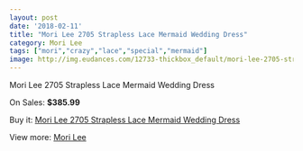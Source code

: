 ```yaml
---
layout: post
date: '2018-02-11'
title: "Mori Lee 2705 Strapless Lace Mermaid Wedding Dress"
category: Mori Lee
tags: ["mori","crazy","lace","special","mermaid"]
image: http://img.eudances.com/12733-thickbox_default/mori-lee-2705-strapless-lace-mermaid-wedding-dress.jpg
---
```

Mori Lee 2705 Strapless Lace Mermaid Wedding Dress

On Sales: **$385.99**
<a href="https://www.eudances.com/en/mori-lee/3905-mori-lee-2705-strapless-lace-mermaid-wedding-dress.html"><amp-img layout="responsive" width="600" height="600" src="//img.eudances.com/12733-thickbox_default/mori-lee-2705-strapless-lace-mermaid-wedding-dress.jpg" alt="Mori Lee 2705 Strapless Lace Mermaid Wedding Dress 0" /></a>
<a href="https://www.eudances.com/en/mori-lee/3905-mori-lee-2705-strapless-lace-mermaid-wedding-dress.html"><amp-img layout="responsive" width="600" height="600" src="//img.eudances.com/12737-thickbox_default/mori-lee-2705-strapless-lace-mermaid-wedding-dress.jpg" alt="Mori Lee 2705 Strapless Lace Mermaid Wedding Dress 1" /></a>
<a href="https://www.eudances.com/en/mori-lee/3905-mori-lee-2705-strapless-lace-mermaid-wedding-dress.html"><amp-img layout="responsive" width="600" height="600" src="//img.eudances.com/12736-thickbox_default/mori-lee-2705-strapless-lace-mermaid-wedding-dress.jpg" alt="Mori Lee 2705 Strapless Lace Mermaid Wedding Dress 2" /></a>
<a href="https://www.eudances.com/en/mori-lee/3905-mori-lee-2705-strapless-lace-mermaid-wedding-dress.html"><amp-img layout="responsive" width="600" height="600" src="//img.eudances.com/12735-thickbox_default/mori-lee-2705-strapless-lace-mermaid-wedding-dress.jpg" alt="Mori Lee 2705 Strapless Lace Mermaid Wedding Dress 3" /></a>
<a href="https://www.eudances.com/en/mori-lee/3905-mori-lee-2705-strapless-lace-mermaid-wedding-dress.html"><amp-img layout="responsive" width="600" height="600" src="//img.eudances.com/12734-thickbox_default/mori-lee-2705-strapless-lace-mermaid-wedding-dress.jpg" alt="Mori Lee 2705 Strapless Lace Mermaid Wedding Dress 4" /></a>

Buy it: [Mori Lee 2705 Strapless Lace Mermaid Wedding Dress](https://www.eudances.com/en/mori-lee/3905-mori-lee-2705-strapless-lace-mermaid-wedding-dress.html "Mori Lee 2705 Strapless Lace Mermaid Wedding Dress")

View more: [Mori Lee](https://www.eudances.com/en/9-mori-lee "Mori Lee")